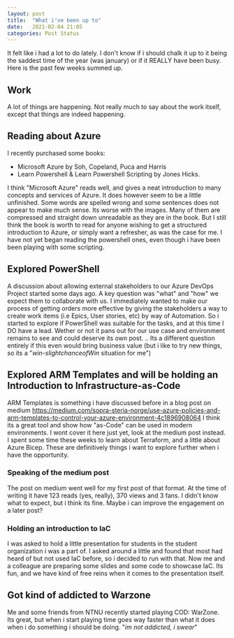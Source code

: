 ```yaml
---
layout: post
title:  "What i've been up to"
date:   2021-02-04 21:05
categories: Post Status
---
```


It felt like i  had a lot to do lately. I don't know if i should chalk it up to it being the saddest time of the year (was january) or if it REALLY have been busy. Here is the past few weeks summed up.

## Work

A lot of things are happening. Not really much to say about the work itself, except that things are indeed happening.

## Reading about Azure

I recently purchased some books:

- Microsoft Azure by Soh, Copeland, Puca and Harris
- Learn Powershell & Learn Powershell Scripting by Jones Hicks.

I think "Microsoft Azure" reads well, and gives a neat introduction to many concepts and services of Azure. It does however seem to be a little unfinished. Some words are spelled wrong and some sentences does not appear to make much sense. Its worse with the images. Many of them are compressed and straight down unreadable as they are in the book.
But I still think the book is worth to read for anyone wishing to get a structured introduction to Azure, or simply want a refresher, as was the case for me.
I have not yet began reading the powershell ones, even though i have been been playing with some scripting.

## Explored PowerShell  

A discussion about allowing external stakeholders to our Azure DevOps Project started some days ago. A key question was "what" and "how" we expect them to collaborate with us.
I immediately wanted to make our process of getting orders more effective by giving the stakeholders a way to create work items (i.e Epics, User stories, etc) by way of Automation. So i started to explore if PowerShell was suitable for the tasks, and at this time I DO have a lead. Wether or not it pans out for our use case and environment remains to see and could deserve its own post.
.. Its a different question entirely if this even would bring business value (but i like to try new things, so its a "*win-slightchanceofWin* situation for me")

## Explored ARM Templates and will be holding an Introduction to Infrastructure-as-Code

ARM Templates is something i have discussed before in a blog post on medium <https://medium.com/sopra-steria-norge/use-azure-policies-and-arm-templates-to-control-your-azure-environment-4c1896908064>
I think its a great tool and show how "as-Code" can be used in modern environments. I wont cover it here just yet, look at the medium post instead. I spent some time these weeks to learn about Terraform, and a little about Azure Bicep. These are definitively things i want to explore further when i have the opportunity.

### Speaking of the medium post

The post on medium went well for my first post of that format. At the time of writing it have 123 reads (yes, really), 370 views and 3 fans. I didn't know what to expect, but i think its fine. Maybe i can improve the engagement on a later post?

### Holding an introduction to IaC

I was asked to hold a little presentation for students in the student organization i was a part of. I asked around a little and found that most had heard of but not used IaC before, so i decided to run with that. Now me and a colleague are preparing some slides and some code to showcase IaC. Its fun, and we have kind of free reins when it comes to the presentation itself.

## Got kind of addicted to Warzone

Me and some friends from NTNU recently started playing COD: WarZone. Its great, but when i start playing time goes way faster than what it does when i do something i should be doing.
"*im not addicted, i swear*"
